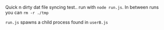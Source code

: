 
Quick n dirty dat file syncing test.. run with `node run.js`. In between runs you can `rm -r ./tmp`

`run.js` spawns a child process found in `userB.js`
